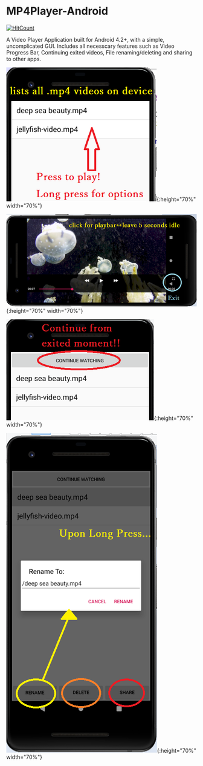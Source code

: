 # MP4Player-Android
[![HitCount](http://hits.dwyl.com/parthnan/MP4Player-Android.svg)](http://hits.dwyl.com/parthnan/MP4Player-Android)

A Video Player Application built for Android 4.2+, with a simple, uncomplicated GUI. Includes all necesscary features such as Video Progress Bar, Continuing exited videos, File renaming/deleting and sharing to other apps.

![alt text](https://raw.githubusercontent.com/parthnan/MP4Player-Android/master/images/homescreen.png){:height="70%" width="70%"}

![alt text](https://raw.githubusercontent.com/parthnan/MP4Player-Android/master/images/playscreen.png){:height="70%" width="70%"}

![alt text](https://raw.githubusercontent.com/parthnan/MP4Player-Android/master/images/continue.png){:height="70%" width="70%"}

![alt text](https://raw.githubusercontent.com/parthnan/MP4Player-Android/master/images/rename.png){:height="70%" width="70%"}


